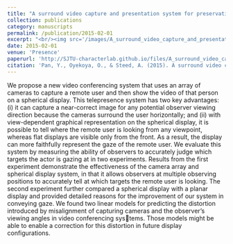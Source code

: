 ```yaml
---
title: "A surround video capture and presentation system for preservation of eye-gaze in teleconferencing applications"
collection: publications
category: manuscripts
permalink: /publication/2015-02-01
excerpt: "<br/><img src='/images/A_surround_video_capture_and_presentation_system_for_preservation_of_eye_gaze_in_teleconferencing_applications.png'>"
date: 2015-02-01
venue: 'Presence'
paperurl: 'http://SJTU-characterlab.github.io/files/A_surround_video_capture_and_presentation_system_for_preservation_of_eye_gaze_in_teleconferencing_applications.pdf'
citation: 'Pan, Y., Oyekoya, O., & Steed, A. (2015). A surround video capture and presentation system for preservation of eye-gaze in teleconferencing applications. Presence, 24(1), 24-43.'
---
```


We propose a new video conferencing system that uses an array of cameras to capture a remote user and then show the video of that person on a spherical display. This telepresence system has two key advantages: (i) it can capture a near-correct image for any potential observer viewing direction because the cameras surround the user horizontally; and (ii) with view-dependent graphical representation on the spherical display, it is possible to tell where the remote user is looking from any viewpoint, whereas flat displays are visible only from the front. As a result, the display can more faithfully represent the gaze of the remote user. We evaluate this system by measuring the ability of observers to accurately judge which targets the actor is gazing at in two experiments. Results from the first experiment demonstrate the effectiveness of the camera array and spherical display system, in that it allows observers at multiple observing positions to accurately tell at which targets the remote user is looking. The second experiment further compared a spherical display with a planar display and provided detailed reasons for the improvement of our system in conveying gaze. We found two linear models for predicting the distortion introduced by misalignment of capturing cameras and the observer’s viewing angles in video conferencing systems. Those models might be able to enable a correction for this distortion in future display configurations.
